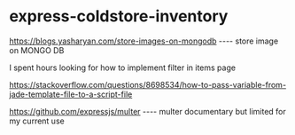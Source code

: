 # express-coldstore-inventory

https://blogs.yasharyan.com/store-images-on-mongodb ---- store image on MONGO DB

I spent hours looking for how to implement filter in items page

https://stackoverflow.com/questions/8698534/how-to-pass-variable-from-jade-template-file-to-a-script-file

https://github.com/expressjs/multer ---- multer documentary but limited for my current use
